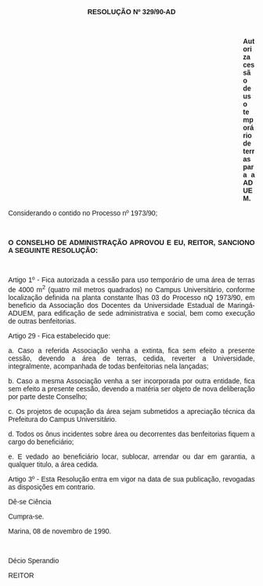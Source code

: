 <BODY>

<B><FONT FACE="Arial"><P ALIGN="CENTER">RESOLU&Ccedil;&Atilde;O Nº 329/90-AD</P>
<U><P ALIGN="CENTER"></P>
</U><P ALIGN="CENTER">&nbsp;</P><DIR>
<DIR>
<DIR>
<DIR>
<DIR>
<DIR>
<DIR>
<DIR>
<DIR>
<DIR>
<DIR>
<DIR>

<P ALIGN="JUSTIFY">Autoriza cess&atilde;o de uso tempor&aacute;rio de terras para a ADUEM.</P>
<P ALIGN="JUSTIFY"></P></DIR>
</DIR>
</DIR>
</DIR>
</DIR>
</DIR>
</DIR>
</DIR>
</DIR>
</DIR>
</DIR>
</DIR>

</B><P ALIGN="JUSTIFY">Considerando o contido no Processo nº 1973/90;</P>
<B><P ALIGN="JUSTIFY"></P>
<P ALIGN="JUSTIFY">&nbsp;</P>
<P ALIGN="JUSTIFY">O CONSELHO DE ADMINISTRA&Ccedil;&Atilde;O APROVOU E EU, REITOR, SANCIONO A SEGUINTE RESOLU&Ccedil;&Atilde;O:</P>
</B><P ALIGN="JUSTIFY"></P>
<P ALIGN="JUSTIFY">&nbsp;</P>
<P ALIGN="JUSTIFY">Artigo 1º - Fica autorizada a cess&atilde;o para uso tempor&aacute;rio de uma &aacute;rea de terras de 4000 m<SUP>2</SUP> (quatro mil metros quadrados) no Campus Universit&aacute;rio, conforme localiza&ccedil;&atilde;o definida na planta constante lhas 03 do Processo nQ 1973/90, em beneficio da Associa&ccedil;&atilde;o dos Docentes da Universidade Estadual de Maring&aacute;-ADUEM, para edifica&ccedil;&atilde;o de sede administrativa e social, bem como execu&ccedil;&atilde;o de outras benfeitorias.</P>
<P ALIGN="JUSTIFY">Artigo 29 - Fica estabelecido que:</P>
<P ALIGN="JUSTIFY">a. Caso a referida Associa&ccedil;&atilde;o venha a extinta, fica sem efeito a presente cess&atilde;o, devendo a &aacute;rea de terras, cedida, reverter a Universidade, integralmente, acompanhada de todas benfeitorias nela lan&ccedil;adas;</P>
<P ALIGN="JUSTIFY">b. Caso a mesma Associa&ccedil;&atilde;o venha a ser incorporada por outra entidade, fica sem efeito a presente cess&atilde;o, devendo a mat&eacute;ria ser objeto de nova delibera&ccedil;&atilde;o por parte deste Conselho;</P>
<P ALIGN="JUSTIFY">c. Os projetos de ocupa&ccedil;&atilde;o da &aacute;rea sejam submetidos a aprecia&ccedil;&atilde;o t&eacute;cnica da Prefeitura do Campus Universit&aacute;rio.</P>
<P ALIGN="JUSTIFY">d. Todos os &ocirc;nus incidentes sobre &aacute;rea ou decorrentes das benfeitorias fiquem a cargo do benefici&aacute;rio;</P>
<P ALIGN="JUSTIFY">e. E vedado ao benefici&aacute;rio locar, sublocar, arrendar ou dar em garantia, a qualquer titulo, a &aacute;rea cedida.</P>
<P ALIGN="JUSTIFY">Artigo 3º - Esta Resolu&ccedil;&atilde;o entra em vigor na data de sua publica&ccedil;&atilde;o, revogadas as disposi&ccedil;&otilde;es em contrario. </P>
<P ALIGN="JUSTIFY">D&ecirc;-se Ci&ecirc;ncia</P>
<P ALIGN="JUSTIFY">Cumpra-se.</P>
<P ALIGN="JUSTIFY"></P>
<P ALIGN="JUSTIFY">Marina, 08 de novembro de 1990.</P>
<P ALIGN="JUSTIFY"></P>
<P ALIGN="JUSTIFY">&nbsp;</P>
<P ALIGN="JUSTIFY">D&eacute;cio Sperandio</P>
<P ALIGN="JUSTIFY">REITOR</P></FONT></BODY>
